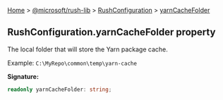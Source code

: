 [Home](./index) &gt; [@microsoft/rush-lib](./rush-lib.md) &gt; [RushConfiguration](./rush-lib.rushconfiguration.md) &gt; [yarnCacheFolder](./rush-lib.rushconfiguration.yarncachefolder.md)

## RushConfiguration.yarnCacheFolder property

The local folder that will store the Yarn package cache.

Example: `C:\MyRepo\common\temp\yarn-cache`

<b>Signature:</b>

```typescript
readonly yarnCacheFolder: string;
```
